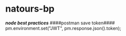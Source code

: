 # natours-bp
***node best practices***
####postman save token####
pm.environment.set("JWT", pm.response.json().token);
